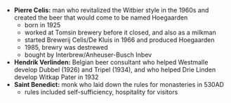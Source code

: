 * **Pierre Celis:** man who revitalized the Witbier style in the 1960s and created the beer that would come to be named Hoegaarden
	* born in 1925
	* worked at Tomsin brewery before it closed, and also as a milkman
	* started Brewerij Celis/De Kluis in 1966 and produced Hoegaarden
	* 1985, brewry was destrewed
	* bought by Interbrew/Anheuser-Busch Inbev
* **Hendrik Verlinden:** Belgian beer consultant who helped Westmalle develop Dubbel (1926) and Tripel (1934), and who helped Drie Linden develop Witkap Pater in 1932
* **Saint Benedict:** monk who laid down the rules for monasteries in 530AD
	* rules included self-sufficiency, hospitality for visitors